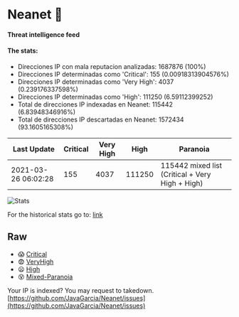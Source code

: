 # Neanet :hocho:
#### Threat intelligence feed
#### The stats:

- Direcciones IP con mala reputacion analizadas: 1687876 (100%)
- Direcciones IP determinadas como 'Critical':  155 (0.00918313904576%)
- Direcciones IP determinadas como 'Very High':  4037 (0.239176337598%)
- Direcciones IP determinadas como 'High':  111250 (6.59112399252)
- Total de direcciones IP indexadas en Neanet:  115442 (6.83948346916%)
- Total de direcciones IP descartadas en Neanet:  1572434 (93.1605165308%)

| Last Update | Critical | Very High | High | Paranoia |
| --- | --- | --- | --- | --- |
| 2021-03-26 06:02:28 | 155 | 4037 | 111250 | 115442 mixed list (Critical + Very High + High)|

![Stats](https://docs.google.com/spreadsheets/d/e/2PACX-1vSnaNMIXVabIpDJjufMlzH7poXnshF3mgd8Is1g9ytUEzVsP5my4Trn8f-xkoLLQ38xpL3HtmUexLo6/pubchart?oid=501124687&format=image)

For the historical stats go to: [link](/stats.csv)
## Raw
- :scream: [Critical](https://raw.githubusercontent.com/JavaGarcia/Neanet/master/blacklists/neanet_critical.txt)
- :fearful: [VeryHigh](https://raw.githubusercontent.com/JavaGarcia/Neanet/master/blacklists/neanet_veryHigh.txtt)
- :frowning: [High](https://raw.githubusercontent.com/JavaGarcia/Neanet/master/blacklists/neanet_high.txt)
- :dizzy_face: [Mixed-Paranoia](https://raw.githubusercontent.com/JavaGarcia/Neanet/master/blacklists/neanet_all.txt)


Your IP is indexed? You may request to takedown. [https://github.com/JavaGarcia/Neanet/issues](https://github.com/JavaGarcia/Neanet/issues)









































































































































































































































































































































































































































































































































































































































































































































































































































































































































































































































































































































































































































































































































































































































































































































































































































































































































































































































































































































































































































































































































































































































































































































































































































































































































































































































































































































































































































































































































































































































































































































































































































































































































































































































































































































































































































































































































































































































































































































































































































































































































































































































































































































































































































































































































































































































































































































































































































































































































































































































































































































































































































































































































